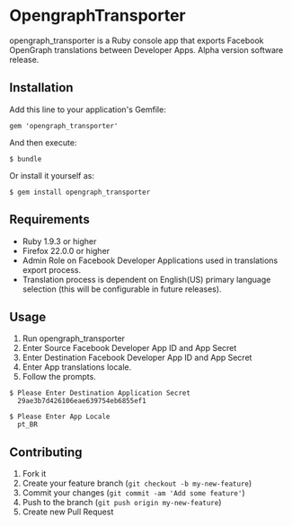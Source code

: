 # OpengraphTransporter

opengraph_transporter is a Ruby console app that exports Facebook OpenGraph translations between Developer Apps. 
Alpha version software release. 

## Installation

Add this line to your application's Gemfile:

    gem 'opengraph_transporter'

And then execute:

    $ bundle

Or install it yourself as:

    $ gem install opengraph_transporter
    
    
## Requirements

* Ruby 1.9.3 or higher
* Firefox 22.0.0 or higher
* Admin Role on Facebook Developer Applications used in translations export process.
* Translation process is dependent on English(US) primary language selection (this will be configurable in future releases).

## Usage

1. Run opengraph_transporter
2. Enter Source Facebook Developer App ID and App Secret
3. Enter Destination Facebook Developer App ID and App Secret
4. Enter App translations locale.
5. Follow the prompts.


```
$ Please Enter Destination Application Secret
  29ae3b7d426106eae639754eb6855ef1
  
$ Please Enter App Locale
  pt_BR
```


## Contributing

1. Fork it
2. Create your feature branch (`git checkout -b my-new-feature`)
3. Commit your changes (`git commit -am 'Add some feature'`)
4. Push to the branch (`git push origin my-new-feature`)
5. Create new Pull Request
